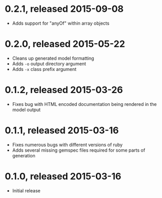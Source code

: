 # 0.2.1, released 2015-09-08

* Adds support for "anyOf" within array objects

# 0.2.0, released 2015-05-22

* Cleans up generated model formatting
* Adds `-o` output directory argument
* Adds `-x` class prefix argument

# 0.1.2, released 2015-03-26

* Fixes bug with HTML encoded documentation being rendered in the model output

# 0.1.1, released 2015-03-16

* Fixes numerous bugs with different versions of ruby
* Adds several missing gemspec files required for some parts of generation

# 0.1.0, released 2015-03-16

* Initial release

